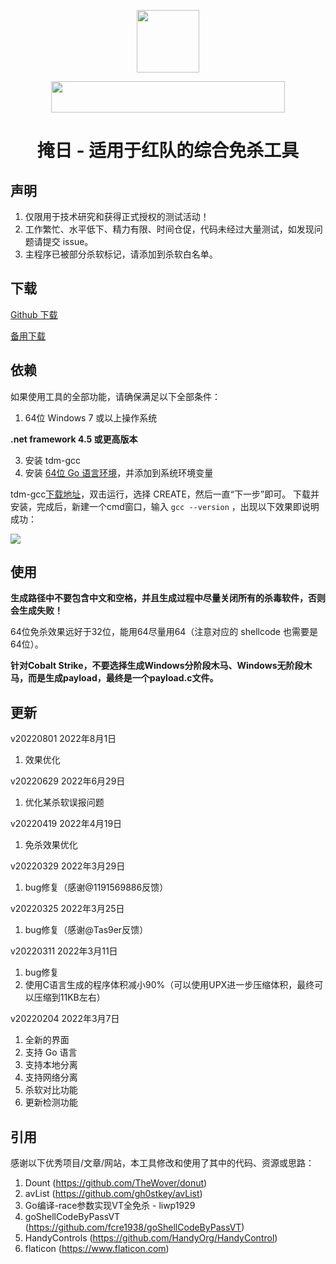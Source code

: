 <p align="center">
  <img width="100" height="100" src="https://github.com/1y0n/AV_Evasion_Tool/blob/master/images/2021.ico">
</p>

<p align="center">
  <img width="374" height="50" src="https://github.com/1y0n/AV_Evasion_Tool/blob/master/images/xred.team.png">
</p>


<h1 align="center">掩日 - 适用于红队的综合免杀工具</h1>


## 声明

1. 仅限用于技术研究和获得正式授权的测试活动！
2. 工作繁忙、水平低下、精力有限、时间仓促，代码未经过大量测试，如发现问题请提交 issue。
3. 主程序已被部分杀软标记，请添加到杀软白名单。

## 下载

[Github 下载](https://github.com/1y0n/AV_Evasion_Tool/releases/download/20220801/20220801.zip)

[备用下载](http://download.xred.team/yanri.zip)

## 依赖
如果使用工具的全部功能，请确保满足以下全部条件：
1. 64位 Windows 7 或以上操作系统

**.net framework 4.5 或更高版本**

3. 安装 tdm-gcc
4. 安装 [64位 Go 语言环境](https://go.dev/dl/go1.17.8.windows-amd64.msi)，并添加到系统环境变量

tdm-gcc[下载地址](https://github.com/jmeubank/tdm-gcc/releases/download/v9.2.0-tdm64-1/tdm64-gcc-9.2.0.exe)，双击运行，选择 CREATE，然后一直“下一步”即可。
下载并安装，完成后，新建一个cmd窗口，输入 `gcc --version` ，出现以下效果即说明成功：

![](https://sec-note.oss-cn-beijing.aliyuncs.com/img/20200604232603.png)

## 使用

**生成路径中不要包含中文和空格，并且生成过程中尽量关闭所有的杀毒软件，否则会生成失败！**

64位免杀效果远好于32位，能用64尽量用64（注意对应的 shellcode 也需要是64位）。

**针对Cobalt Strike，不要选择生成Windows分阶段木马、Windows无阶段木马，而是生成payload，最终是一个payload.c文件。**

## 更新
v20220801 2022年8月1日
  1. 效果优化

v20220629 2022年6月29日
  1. 优化某杀软误报问题

v20220419 2022年4月19日
  1. 免杀效果优化

v20220329 2022年3月29日
  1. bug修复（感谢@1191569886反馈）

v20220325 2022年3月25日
  1. bug修复（感谢@Tas9er反馈）

v20220311 2022年3月11日
  1. bug修复
  2. 使用C语言生成的程序体积减小90%（可以使用UPX进一步压缩体积，最终可以压缩到11KB左右）

v20220204 2022年3月7日
  1. 全新的界面
  2. 支持 Go 语言
  3. 支持本地分离
  4. 支持网络分离
  5. 杀软对比功能
  6. 更新检测功能

## 引用
感谢以下优秀项目/文章/网站，本工具修改和使用了其中的代码、资源或思路：
  1. Dount (https://github.com/TheWover/donut)
  2. avList (https://github.com/gh0stkey/avList)
  3. Go编译-race参数实现VT全免杀 - liwp1929
  4. goShellCodeByPassVT (https://github.com/fcre1938/goShellCodeByPassVT)
  5. HandyControls (https://github.com/HandyOrg/HandyControl)
  6. flaticon (https://www.flaticon.com)
